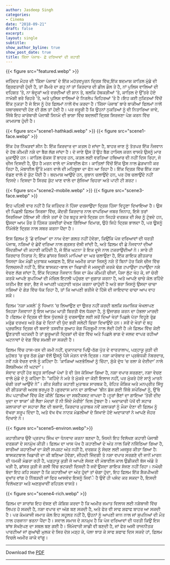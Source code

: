 ```yaml
---
author: Jasdeep Singh
categories:
- Cinema
date: "2018-09-21"
draft: false
excerpt:
layout: single
subtitle:
show_author_byline: true
show_post_date: true
title: ਕਿੱਸਾ ਪੰਜਾਬ- ਛੇ ਦਰਿਆਵਾਂ ਦੀ ਕਹਾਣੀ
---
```

{{< figure src="featured.webp" >}}

ਜਤਿੰਦਰ ਮੌਹਰ ਦੀ ‘ਕਿੱਸਾ ਪੰਜਾਬ’ ਦੇ ਇੱਕ ਮਹੱਤਵਪੂਰਨ ਦ੍ਰਿਸ਼ ਵਿੱਚ,ਇੱਕ ਬਦਮਾਸ਼ ਕਾਤਿਲ ਮੁੰਡੇ ਦੀ ਗ੍ਰਿਫਤਾਰੀ ਹੁੰਦੀ ਹੈ, ਤਾਂ ਕੈਮਰੇ ਦਾ ਗਹੁ ਨਾਂ ਤਾਂ ਕਿਰਦਾਰ ਦੀ ਡੀਲ ਡੌਲ ਤੇ ਹੈ, ਨਾਂ ਪੁਲਿਸ ਵਾਲਿਆਂ ਦੀ ਦਹਿਸ਼ਤ ‘ਤੇ, ਨਾ ਬੰਦੂਕਾਂ ਅਤੇ ਵਰਦੀਆਂ ਦੀ ਸ਼ਾਨ ਤੇ, ਬਲਕਿ ਹੱਥਕੜੀਆਂ ‘ਤੇ, ਕਾਤਿਲ ਦੇ ਉੱਤਰੇ ਹੋਏ ਨਾਮੋਸ਼ੀ ਭਰੇ ਚਿਹਰੇ ‘ਤੇ, ਅਤੇ ਪੁਲਿਸ ਵਾਲਿਆਂ ਦੇ ਨਿਰਲੇਪ ਚਿਹਿਰਆਂ ‘ਤੇ ਹੈ।ਇਹ ਕਈ ਨੁਕਿਤਆਂ ਵਿੱਚੋਂ ਇੱਕ ਨੁਕਤਾ ਹੈ ਜੋ ਇਸ ਨੂੰ ਹੋਰ ਫ਼ਿਲਮਾਂ ਨਾਲੋਂ ਵੱਖ ਕਰਦਾ ਹੈ।‘ਕਿੱਸਾ ਪੰਜਾਬ’ ਬਾਰੇ ਬਾਕੀਆਂ ਫਿਲਮਾਂ ਨਾਲੋਂ ਯਥਾਰਥਵਾਦੀ ਹੋਣ ਦੀ ਗੱਲ ਤਾਂ ਹੋਈ ਹੈ। ਪਰ ਜਰੂਰੀ ਹੈ ਕਿ ਉਹਨਾਂ ਨੁਕਤਿਆਂ ਨੂੰ ਵੀ ਨਿਤਾਰਿਆ ਜਾਵੇ, ਜਿੱਥੇ ਇਹ ਕਾਰੋਬਾਰੀ ਪੰਜਾਬੀ ਸਿਨਮੇ ਦੀ ਭਾਸ਼ਾ ਵਿੱਚ ਬਦਲਵੀਂ ਦ੍ਰਿਸ਼ ਸਿਰਜਣਾ ਪੇਸ਼ ਕਰਨ ਵਿੱਚ ਕਾਮਯਾਬ ਹੁੰਦੀ ਹੈ।

{{< figure src="scene1-hathkadi.webp" >}}
{{< figure src="scene1-face.webp" >}}

ਇੱਕ ਹੋਰ ਨਿੱਖੜਵਾਂ ਸੀਨ ਹੈ: ਇੱਕ ਕਿਰਦਾਰ ਦਾ ਕਤਲ ਹੋ ਜਾਂਦਾ ਹੈ, ਬਾਹਰ ਜਾਣ ਨੂੰ ਤੱਤਪਰ ਇੱਕ ਨੌਜਵਾਨ ਦੇ ਹੱਥ ਕੀਮਤੀ ਨਸ਼ੇ ਦਾ ਬੈਗ ਲੱਗ ਜਾਂਦਾ ਹੈ। ਦੋ ਜਾਣੇ ਉਸ ਤੋਂ ਉਹ ਬੈਗ ਹਾਸਿਲ ਕਰਨ ਵਾਸਤੇ ਉਸਨੂੰ ਮਾਰ ਮੁਕਾਉਂਦੇ ਹਨ। ਕਾਤਿਲ ਫੋਕਸ ਤੋਂ ਬਾਹਰ ਹਨ, ਕਤਲ ਲਈ ਵਰਤਿਆ ਹਥਿਆਰ ਵੀ ਨਹੀਂ ਦਿਸ ਰਿਹਾ, ਜੋ ਚੀਜ ਦਿਸਦੀ ਹੈ, ਉਹ ਹੈ ਮਰਨ ਵਾਲੇ ਦਾ ਮੋਬਾਈਲ ਫੋਨ। ਕਾਤਿਲਾਂ ਵਿੱਚੋਂ ਇੱਕ ਉਸ ਨਾਲ ਛੇੜਖਾਨੀ ਕਰ ਰਿਹਾ ਹੈ, ਮੋਬਾਈਲ ਉੱਤੇ ਮਰਨ ਵਾਲੇ ਦੀ ਮਹਿਬੂਬਾ ਦਾ ਫੋਨ ਆ ਰਿਹਾ ਹੈ। ਇੱਕ ਦ੍ਰਿਸ਼ ਵਿੱਚ ਇੱਕ ਨਸ਼ਾ ਵੰਡਣ ਵਾਲੇ ਦੇ ਕੁੱਟ ਪੈਂਦੀ ਹੈ। ਬਦਮਾਸ਼ ਆਉਂਦੇ ਹਨ, ਜੁਬਾਨ ਚਲਾਉਂਦੇ ਹਨ, ਪਰ ਹੱਥ ਚਲਾਉਂਦੇ ਨਹੀਂ ਦਿਸਦੇ। ਦਿਸਦਾ ਹੈ ਸਿਰਫ ਕੁੱਟ ਖਾਣ ਵਾਲੇ ਦਾ ਸੁੱਜਿਆ ਚਿਹਰਾ ਅਤੇ ਪਾਟੀ ਟੀ ਸ਼ਰਟ।

{{< figure src="scene2-mobile.webp" >}}
{{< figure src="scene3-face.webp" >}}

ਇਹ ਪਹਿਲੀ ਵਾਰ ਨਹੀਂ ਹੈ ਕਿ ਜਤਿੰਦਰ ਨੇ ਹਿੰਸਾ ਦਰਸਾਉਂਦਾ ਦ੍ਰਿਸ਼ ਹਿੰਸਾ ਵਿਹੂਣਾ ਦਿਖਾਇਆ ਹੈ। ਉਸ ਦੀ ਪਿਛਲੀ ਫ਼ਿਲਮ ਸਿਰਸਾ ਵਿੱਚ, ਕੇਂਦਰੀ ਕਿਰਦਾਰ ਨਾਲ ਵਾਪਰਿਆ ਜਬਰ ਜਿਨਾਹ, ਇਸੇ ਤਰਾਂ ਸਿਰਜਿਆ ਹੋਇਆ ਸੀ।ਇਸੇ ਤਰਾਂ ਦੇ ਹੋਰ ਬਹੁਤ ਸਾਰੇ ਦ੍ਰਿਸ਼ ਹਨ ਜਿਹੜੇ ਦਰਸ਼ਕ ਦੀ ਸੋਚ ਨੂੰ ਟੁੰਭਦੇ ਹਨ, ਉਸਦਾ ਆਮ ਤੌਰ ਤੇ ਹਿੰਸਕ ਤਸਵੀਰਾਂ ਦੇਖਣ ਗਿੱਝਿਆ ਦਿਮਾਗ, ਉਹੋ ਜਿਹੇ ਦ੍ਰਿਸ਼ ਭਾਲਦਾ ਹੈ, ਪਰ ਉੁਸਨੂੰ ਨਿੰਮੋਝੋਣੇ ਦ੍ਰਿਸ਼ ਨਾਲ ਸਬਰ ਕਰਨਾ ਪੈਂਦਾ ਹੈ।

ਇਸ ਫ਼ਿਲਮ ਨੂੰ ‘ਛੇ ਦਰਿਆ’ ਦਾ ਨਾਮ ਦੇਣਾ ਗਲਤ ਨਹੀਂ ਹੋਵੇਗਾ, ਕਿਉਂਕਿ ਪੰਜ ਦਰਿਆਵਾਂ ਦੀ ਧਰਤੀ ਪੰਜਾਬ, ਨਸ਼ਿਆਂ ਦੇ ਛੇਵੇਂ ਦਰਿਆ ਨਾਲ ਗ੍ਰਸਤ ਦੱਸੀ ਜਾਂਦੀ ਹੈ, ਅਤੇ ਫ਼ਿਲਮ ਵੀ ਛੇ ਨੌਜਵਾਨਾਂ ਦੀਆਂ ਜਿੰਦਗੀਆਂ ਦੀ ਕਹਾਣੀ ਕਹਿੰਦੀ ਹੈ, ਜੋ ਇੱਕ ਘਟਨਾ ਤੇ ਇਕ ਦੂਜੇ ਨਾਲ ਟਕਰਾਉਂਦੀਆਂ ਨੇ। ਸਾਰੇ ਹੀ ਕਿਰਦਾਰ ਨਿਰਾਸ਼ ਨੇ; ਇੱਕ ਡਾਂਸਰ ਜਿਸਨੇ ਮਾਪਿਆਂ ਦਾ ਘਰ ਚਲਾਉਣਾ ਹੈ, ਇੱਕ ਗਾਇਕ ਗੀਤਕਾਰ ਜਿਸਦਾ ਕੰਮ ਮੰਡੀ ਮੁਤਾਬਕ ਅਸਫ਼ਲ ਹੈ, ਇੱਕ ਅਮੀਰ ਕਾਕਾ ਜਿਸਨੂੰ ਨਸ਼ੇ ਤੋਂ ਬਿਨਾਂ ਹੋਰ ਕਿਸੇ ਚੀਜ ਵਿੱਚ ਦਿਲਚਸਪੀ ਨਹੀਂ ਹੈ, ਇੱਕ ਬਾਸਕਟ-ਬਾਲ ਦਾ ਖਿਡਾਰੀ ਜੋ ਮਜ਼ਦੂਰੀ ਕਰਕੇ ਢੰਗ ਟਪਾਉਂਦਾ ਟਪਾਉਂਦਾ ਨਸ਼ੇ ਵੇਚਣ ਲੱਗ ਜਾਂਦਾ ਹੈ, ਇੱਕ ਵਿਹਲੜ ਨੌਜਵਾਨ ਜਿਸ ਦਾ ਕੰਮ ਕੀਮਤੀ ਚੀਜਾਂ, ਪੈਸਾ ਲੁੱਟ ਖੋਹ ਕੇ, ਜਾਂ ਚੋਰੀ ਕਰਕੇ ਆਪਣੇ ਸੁਪਨਿਆਂ ਦੀ ਮੰਜ਼ਿਲ ਇਟਲੀ ਪਹੁੰਚਣ ਦਾ ਜੁਗਾੜ ਕਰਨਾ ਹੈ, ਅਤੇ ਆਪਣੇ ਚਾਚੇ ਕੋਲ ਰਹਿੰਦੇ ਯਤੀਮ ਭੈਣ ਭਰਾ, ਭੈਣ ਜੋ ਆਪਣੀ ਪੜ੍ਹਾਈ ਖਤਮ ਕਰਨਾ ਚਾਹੁੰਦੀ ਹੈ ਅਤੇ ਭਰਾ ਜਿਸਨੂੰ ਉਸਦਾ ਚਾਚਾ ਨਸ਼ਿਆਂ ਦੇ ਗੇੜ ਵਿੱਚ ਧੱਕ ਰਿਹਾ ਹੈ, ਤਾਂ ਕਿ ਆਪਣੀ ਭਤੀਜੇ ਦੇ ਹਿੱਸੇ ਦੀ ਜਾਇਦਾਦ ਚਾਚਾ ਆਪ ਵਾਹ ਸਕੇ।

ਫਿਲਮ ‘ਨਸ਼ਾ ਮਸਲੇ’ ਨੂੰ ਧਿਆਨ ‘ਚ ਲਿਆਉਣ ਦਾ ਉਜਰ ਨਹੀਂ ਕਰਦੀ ਬਲਕਿ ਸਮਾਜਿਕ ਖੋਖਲਾਪਣ ਜਿਹੜਾ ਨੌਜਵਾਨਾਂ ਨੂੰ ਇਸ ਆਤਮ ਘਾਤੀ ਬਿਰਤੀ ਵੱਲ ਧੱਕਦਾ ਹੈ, ਨੂੰ ਉਜਾਗਰ ਕਰਨ ਦਾ ਹੰਭਲਾ ਮਾਰਦੀ ਹੈ।ਫਿਲਮ ਦੇ ਦ੍ਰਿਸ਼ ਵੀ ਇਸ ਧੁੰਦਲਕੇ ਨੂੰ ਦਰਸਾਉਣ ਲਈ ਸਰੋਂ ਦਿਆਂ ਖੇਤਾਂ ਪਿਛਲੇ ਪੱਤਾ ਵਿਹੂਣੇ ਰੁੰਡ ਮਰੁੰਡ ਦਰਖਤ ਅਤੇ ਠੰਡ ਦੇ ਦਿਨਾਂ ਦੀ ਧੁੰਦ ਭਰੀ ਸਲੇਟੀ ਫਿਜ਼ਾ ਦਿਖਾਉਂਦੇ ਹਨ। ਸਰੋਂ ਦੇ ਖੇਤਾਂ ਦੇ ਬਹੁ ਪ੍ਰਚਲਿਤ ਦ੍ਰਿਸ਼ ਦੀ ਬਜਾਏ ਤਸਵੀਰ ਸੁਆਹ ਰੰਗ ਪਿੱਠਭੂਮੀ ਨਾਲ ਲੱਦੀ ਹੋਈ ਹੈ।ਜੇ ਫ਼ਿਲਮ ਵਿੱਚ ਕੋਈ ਊਣਤਾਈ ਖਟਕਦੀ ਹੈ ਤਾਂ ਸ਼ੁਰੂਆਤੀ ਦ੍ਰਿਸ਼ਾਂ ਦੀ ਚੋਣ ਵਿੱਚ ਅਤੇ ਪਿਛਲੇ ਭਾਗ ਦੇ ਜਲਦ ਵਾਪਰ ਰਹੀਆਂ ਘਟਨਾਵਾਂ ਦੇ ਵੇਗ ਵਿੱਚ ਸਮਝੀ ਜਾ ਸਕਦੀ ਹੈ।


ਫ਼ਿਲਮ ਵਿੱਚ ਹਾਸ-ਰਸ ਦੀ ਕਮੀ ਨਹੀਂ, ਦੁਕਾਨਦਾਰ ਪਿਉ-ਠੱਗ ਪੁੱਤ ਦੇ ਵਾਰਤਾਲਾਪ, ਪੜ੍ਹਾਕੂ ਕੁੜੀ ਦੀ ਮੁਹੱਬਤ ‘ਚ ਚੂਰ ਠੱਗ ਮੁੰਡਾ ਵੱਲੋਂ ਉਸਨੂੰ ਪੈਸੇ ਮੋੜਨ ਵਾਲੇ ਦ੍ਰਿਸ਼।
ਨਸ਼ਾ ਕਾਰੋਬਾਰ ਦਾ ਪ੍ਰਬੰਧਕੀ ਨੰਬਰਦਾਰ, ਨਵੇਂ ਨਸ਼ੇ ਵੇਚਣ ਵਾਲੇ ਨੂੰ ਕਹਿੰਦਾ ਹੈ: ‘ਕਾਕਿਆਂ ਅਣਭੋਲਿਆਂ ਨੂੰ ਚਿੱਟਾ, ਸੁੱਕੇ ਦੁੱਧ ‘ਚ ਰਲਾ ਕੇ ਦੇਈਦਾ’ ਨਾਲੇ ਕੈਲਸ਼ੀਅਮ ਨੀ ਘਟਦਾ’।    
ਸੰਵਾਦ ਰਾਹੀਂ ਹੋਰ ਬਹੁਤ ਸਾਰਿਆਂ ਪੱਖਾਂ ਤੇ ਵੀ ਤੰਜ ਕੱਸਿਆ ਗਿਆ ਹੈ, ਨਸ਼ਾ ਵਪਾਰ ਸਰਗਣਾ, ਨਸ਼ਾ ਵੇਚਣ ਵਾਲੇ ਮੁੰਡੇ ਦੇ ਨੂੰ ਕਹਿੰਦਾ ਹੈ: “ਕਹਿੰਦੇ ਨੇ ਮਰੇ ਤੇ ਮੁੱਕਰੇ ਦਾ ਕੋਈ ਇਲਾਜ ਨਹੀਂ, ਪਰ ਮੁੱਕਰੇ ਹੋਏ ਸਾਨੂੰ ਮਾਰਨੇ ਚੰਗੀ ਤਰਾਂ ਆਉਂਦੇ ਨੇ”। ਗੀਤ ਸੰਗੀਤ ਕਹਾਣੀ ਮੁਤਾਬਕ ਸਾਰਥਕ ਹੈ, ਰੋਹਿਤ ਕੌਸ਼ਿਕ ਅਤੇ ਮਨਪ੍ਰੀਤ ਸਿੱਧੂ ਦੀ ਗੀਤਕਾਰੀ ਅਰਥ ਭਰਪੂਰ ਹੈ।ਗੁਰਦਾਸ ਮਾਨ ਦਾ ਗਾਇਆ ‘ਬੀਨ ਡੱਸ ਗਈ ਜਿੱਥੇ ਸਪੇਰਿਆਂ ਨੂੰ, ਉੱਥੇ ਸੱਪ ਪਟਾਰੀਆਂ ਵਿੱਚ ਕੌਣ ਕੀਲੇ’ ਫ਼ਿਲਮ ਦਾ ਸਬਟੈਕਸਟ ਜਾਪਦਾ ਹੈ।ਨੂਰਾਂ ਭੈਣਾਂ ਦਾ ਗਾਇਆ ‘ਤੇਰੀ ਦੀਦ ਖੁਦਾ ਦਾ ਝਾਕਾ’ ਕੀ ਲੈਣਾ ਮੰਦਰਾਂ ਤੋਂ ਨੀ ਜਿੰਦੇ ਮੇਰੀਏ’ ਦਿਲ ਟੁੰਬਦਾ ਹੈ। ਅਦਾਕਾਰੀ ਪੱਖੋਂ ਵੀ ਸਟਾਰ ਕਲਾਕਾਰਾਂ ਦਾ ਸਹਾਰਾ ਲੈਣ ਦੀ ਬਜਾਏ, ਕਿਰਦਾਰ ਮੁਤਾਬਕ ਨਵੇਂ ਕਲਾਕਰਾਂ ਨੂੰ ਮੌਕਾ ਦੇਣਾ ਵੀ ਫ਼ਿਲਮ ਨੂੰ ਵੱਖਰਾ ਸਰੂਪ ਦਿੰਦਾ ਹੈ, ਅਤੇ ਵੱਖ ਵੱਖ ਨਾਟਕ ਮੰਡਲੀਆਂ ਦੇ ਸਿਖਾਏ ਹੋਏ ਅਦਾਕਾਰਾਂ ਨੇ ਆਪਣੇ ਜੌਹਰ ਦਿਖਾਏ ਨੇ।

{{< figure src="scene5-environ.webp">}}

ਕਹਾਣੀਕਾਰ ਉਦੈ ਪ੍ਰਤਾਪ ਸਿੰਘ ਦਾ ਧੰਨਵਾਦ ਕਰਨਾ ਬਣਦਾ ਹੈ, ਜਿਸਨੇ ਇਹ ਵਿਲੱਖਣ ਕਹਾਣੀ ਪੰਜਾਬੀ ਦਰਸ਼ਕਾਂ ਦੇ ਸਨਮੁੱਖ ਕੀਤੀ। ਫ਼ਿਲਮ ਦਾ ਖਾਸ ਪੱਖ ਹੈ ਕਹਾਣੀਆਂ ਦੇ ਅੰਤ ਨਾਲ ਕਿਵੇਂ ਨਜਿੱਠਿਆ ਗਿਆ ਹੈ, ਸਾਰੀਆਂ ਕਹਾਣੀਆਂ ਦਾ ਕੋਈ ਸਪਸ਼ਟ ਅੰਤ ਨਹੀਂ ਹੈ, ਦਰਸ਼ਕ ਨੂੰ ਸੋਚਣ ਲਈ ਮਜਬੂਰ ਕੀਤਾ ਗਿਆ ਹੈ: ਬਾਸਕਟਬਾਲ ਖਿਡਾਰੀ ਦਾ ਕੀ ਬਣਿਆ ਹੋਵੇਗਾ, ਜੀਹਦੀ ਜਿੰਦਗੀ ਤੇ ਨਸ਼ਾ ਵਪਾਰ ਸਰਗਣੇ ਦੀ ਜਾਨੋਂ ਮਾਰਨ ਦੀ ਧਮਕੀ ਮੰਡਰਾ ਰਹੀ ਹੈ, ਪੜ੍ਹਾਕੂ ਕੁੜੀ ਜੋ ਆਪਣੇ ਸੱਜਣ ਦੀ ਮੋਬਾਈਲ ਕਾਲ ਉਡੀਕਦੀ ਬੱਸ ਅੱਡੇ ਤੇ ਖੜੀ ਹੈ, ਡਾਂਸਰ ਕੁੜੀ ਜੋ ਗਲੀ ਵਿੱਚ ਭਟਕਦੀ ਦਿਸਦੀ ਹੈ ਜਦੋਂ ਉਸਦਾ ਗਾਇਕ ਸੱਜਣ ਨਹੀਂ ਰਿਹਾ। ਨਘੋਚੀ ਬੰਦਾ ਇਹ ਕਹਿ ਸਕਦਾ ਹੈ ਕਿ ਕਹਾਣੀਆਂ ਦਾ ਅੰਤ ਹੁੰਦਾਂ ਤਾਂ ਚੰਗਾ ਹੁੰਦਾ, ਇਹ ਫ਼ਿਲਮ ਇੱਕ ਸ਼ੈਕਪੀਅਰੀ ਦੁਖਾਂਤ ਵਾਂਗ ਹੋ ਨਿੱਬੜਦੀ ਜਾਂ ਫਿਰ ਆਸਵੰਦ ਇਸਨੂੰ ਜਿਵਂੇ ਹੈ ਉਵੇਂ ਹੀ ਪਸੰਦ ਕਰ ਸਕਦਾ ਹੈ, ਇਸਦੀ ਵਿਲੱਖਣਤਾ ਅਤੇ ਅਣਸੁਖਾਵੀਂ ਰਹਿਤਲ ਵਾਸਤੇ।

{{< figure src="scene4-rich.webp" >}}


ਫ਼ਿਲਮ ਦਾ ਸਾਰਾਂਸ਼ ਇਹ ਦੱਸਣ ਦੀ ਕੋਸ਼ਿਸ਼ ਕਰਦਾ ਹੈ ਕਿ ਅਮੀਰ ਜਮਾਤ ਵਿਲਾਸ ਲਈ ਨਸ਼ੇਬਾਜੀ ਵਿੱਚ ਲਿਪਤ ਹੋ ਸਕਦੀ ਹੈ, ਨਸ਼ਾ ਵਪਾਰ ਦਾ ਅੰਗ ਬਣ ਸਕਦੀ ਹੈ, ਅਤੇ ਫੇਰ ਵੀ ਸਾਫ ਸ਼ਫਾਫ ਬਾਹਰ ਆ ਸਕਦੀ ਹੈ। ਪਰ ਕੰਮਕਾਜੀ ਜਮਾਤ ਕੋਲ ਇਹ ਸਹੂਲਤ ਨਹੀਂ ਹੈ, ਉਹਨਾਂ ਨੂੰ ਆਪਣੀ ਜਾਨ ਨਾਲ ਜਾਂ ਸੁਪਨਿਆਂ ਦੀ ਮੌਤ ਨਾਲ ਹਰਜਾਨਾ ਭਰਨਾ ਪੈਂਦਾ ਹੈ। ਸਵਾਲ ਸਮਾਜ ਦੇ ਸਨਮੁਖ ਹੈ ਕਿ ਪੰਜ ਦਰਿਆਵਾਂ ਦੀ ਧਰਤੀ ਕਿਉਂ ਇਸ ਬਾਂਝ ਸੱਖਣੇਪਣ ਦਾ ਸਥਲ ਬਣ ਗਈ ਹੈ। ਜਿੰਮੇਵਾਰੀ ਸਾਡੀ ਵੀ ਬਣਦੀ ਹੈ, ਜਾਂ ਫੇਰ ਅਸੀ ਰਾਜਨੀਤਕ ਪਾਰਟੀਆਂ ਜਾਂ ਗੁਆਂਢੀ ਮੁਲਕ ਦੇ ਸਿਰ ਦੋਸ਼ ਮੜ੍ਹ ਕੇ, ਪੱਲਾ ਝਾੜ ਕੇ ਸਾਫ ਸ਼ਫਾਫ ਦਿਸ ਸਕਦੇ ਹਾਂ, ਫ਼ਿਲਮ ਵਿਚਲੇ ਅਮੀਰ ਕਾਕੇ ਵਾਂਗੂ।

***
 Download the [PDF](/files/JasdeepSingh_QissaPanjab_2018.pdf)
***
